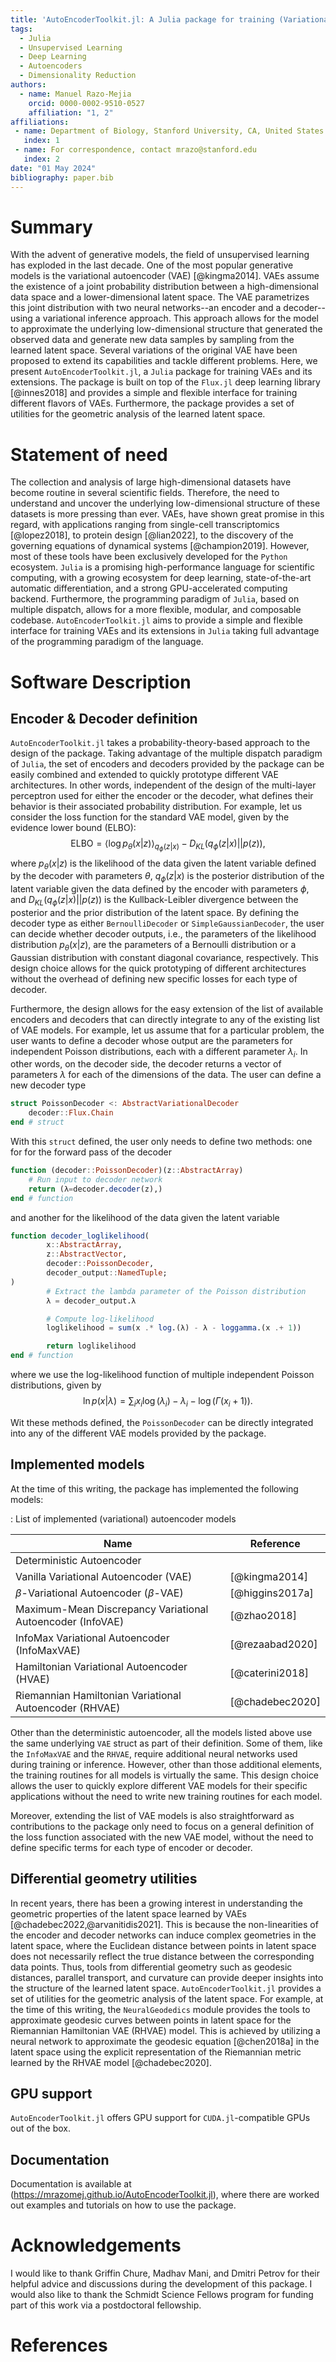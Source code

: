 ```yaml
---
title: 'AutoEncoderToolkit.jl: A Julia package for training (Variational) Autoencoders'
tags:
  - Julia
  - Unsupervised Learning
  - Deep Learning
  - Autoencoders
  - Dimensionality Reduction
authors:
  - name: Manuel Razo-Mejia
    orcid: 0000-0002-9510-0527
    affiliation: "1, 2"
affiliations:
 - name: Department of Biology, Stanford University, CA, United States of America
   index: 1
 - name: For correspondence, contact mrazo@stanford.edu
   index: 2
date: "01 May 2024"
bibliography: paper.bib
---
```


# Summary

With the advent of generative models, the field of unsupervised learning has
exploded in the last decade. One of the most popular generative models is the
variational autoencoder (VAE) [@kingma2014]. VAEs assume the existence of a
joint probability distribution between a high-dimensional data space and a
lower-dimensional latent space. The VAE parametrizes this joint distribution
with two neural networks--an encoder and a decoder--using a variational
inference approach. This approach allows for the model to approximate the
underlying low-dimensional structure that generated the observed data and
generate new data samples by sampling from the learned latent space. Several
variations of the original VAE have been proposed to extend its capabilities and
tackle different problems. Here, we present `AutoEncoderToolkit.jl`, a `Julia`
package for training VAEs and its extensions. The package is built on top of the
`Flux.jl` deep learning library [@innes2018] and provides a simple and flexible
interface for training different flavors of VAEs. Furthermore, the package
provides a set of utilities for the geometric analysis of the learned latent
space.

# Statement of need

The collection and analysis of large high-dimensional datasets have become
routine in several scientific fields. Therefore, the need to understand and
uncover the underlying low-dimensional structure of these datasets is more
pressing than ever. VAEs, have shown great promise in this regard, with
applications ranging from single-cell transcriptomics [@lopez2018], to protein
design [@lian2022], to the discovery of the governing equations of dynamical
systems [@champion2019]. However, most of these tools have been exclusively
developed for the `Python` ecosystem. `Julia` is a promising high-performance
language for scientific computing, with a growing ecosystem for deep learning,
state-of-the-art automatic differentiation, and a strong GPU-accelerated
computing backend. Furthermore, the programming paradigm of `Julia`, based on
multiple dispatch, allows for a more flexible, modular, and composable codebase.
`AutoEncoderToolkit.jl` aims to provide a simple and flexible interface for
training VAEs and its extensions in `Julia` taking full advantage of the
programming paradigm of the language.

# Software Description

## Encoder \& Decoder definition

`AutoEncoderToolkit.jl` takes a probability-theory-based approach to the design
of the package. Taking advantage of the multiple dispatch paradigm of `Julia`,
the set of encoders and decoders provided by the package can be easily combined
and extended to quickly prototype different VAE architectures. In other words,
independent of the design of the multi-layer perceptron used for either the
encoder or the decoder, what defines their behavior is their associated
probability distribution. For example, let us consider the loss function for the
standard VAE model, given by the evidence lower bound (ELBO): 
$$ 
\text{ELBO} = \left\langle \log p_\theta(x|z) \right\rangle_{q_\phi(z|x)} -
D_{KL}(q_\phi(z|x)
|| p(z)), 
\tag{1} 
$$ 
where $p_\theta(x|z)$ is the likelihood of the data given the latent variable
defined by the decoder with parameters $\theta$, $q_\phi(z|x)$ is the posterior
distribution of the latent variable given the data defined by the encoder with
parameters $\phi$, and $D_{KL}(q_\phi(z|x) || p(z))$ is the Kullback-Leibler
divergence between the posterior and the prior distribution of the latent space.
By defining the decoder type as either `BernoulliDecoder` or
`SimpleGaussianDecoder`, the user can decide whether decoder outputs, i.e., the
parameters of the likelihood distribution $p_\theta(x|z)$, are the parameters of
a Bernoulli distribution or a Gaussian distribution with constant diagonal
covariance, respectively. This design choice allows for the quick prototyping of
different architectures without the overhead of defining new specific losses for
each type of decoder.

Furthermore, the design allows for the easy extension of the list of available
encoders and decoders that can directly integrate to any of the existing list of
VAE models. For example, let us assume that for a particular problem, the user
wants to define a decoder whose output are the parameters for independent
Poisson distributions, each with a different parameter $\lambda_i$. In other
words, on the decoder side, the decoder returns a vector of parameters $\lambda$
for each of the dimensions of the data. The user can define a new decoder type

```julia
struct PoissonDecoder <: AbstractVariationalDecoder
    decoder::Flux.Chain
end # struct
```

With this `struct` defined, the user only needs to define two methods: one for
for the forward pass of the decoder

```julia
function (decoder::PoissonDecoder)(z::AbstractArray)
    # Run input to decoder network
    return (λ=decoder.decoder(z),)
end # function
```

and another for the likelihood of the data given the latent variable

```julia
function decoder_loglikelihood(
        x::AbstractArray,
        z::AbstractVector,
        decoder::PoissonDecoder,
        decoder_output::NamedTuple;
)
        # Extract the lambda parameter of the Poisson distribution
        λ = decoder_output.λ

        # Compute log-likelihood
        loglikelihood = sum(x .* log.(λ) - λ - loggamma.(x .+ 1))

        return loglikelihood
end # function
```

where we use the log-likelihood function of multiple independent Poisson 
distributions, given by
$$
\ln p(x|\lambda) = \sum_i x_i \log(\lambda_i) - 
\lambda_i - \log(\Gamma(x_i + 1)).
\tag{2}
$$

Wit these methods defined, the `PoissonDecoder` can be directly integrated into
any of the different VAE models provided by the package.

## Implemented models

At the time of this writing, the package has implemented the following models:

: List of implemented (variational) autoencoder models

| Name                                                       | Reference       |
| ---------------------------------------------------------- | --------------- |
| Deterministic Autoencoder                                  |                 |
| Vanilla Variational Autoencoder (VAE)                      | [@kingma2014]   |
| $\beta$-Variational Autoencoder ($\beta$-VAE)              | [@higgins2017a] |
| Maximum-Mean Discrepancy Variational Autoencoder (InfoVAE) | [@zhao2018]     |
| InfoMax Variational Autoencoder (InfoMaxVAE)               | [@rezaabad2020] |
| Hamiltonian Variational Autoencoder (HVAE)                 | [@caterini2018] |
| Riemannian Hamiltonian Variational Autoencoder (RHVAE)     | [@chadebec2020] |

Other than the deterministic autoencoder, all the models listed above use the
same underlying `VAE` struct as part of their definition. Some of them, like the
`InfoMaxVAE` and the `RHVAE`, require additional neural networks used during
training or inference. However, other than those additional elements, the
training routines for all models is virtually the same. This design choice
allows the user to quickly explore different VAE models for their specific
applications without the need to write new training routines for each model.

Moreover, extending the list of VAE models is also straightforward as
contributions to the package only need to focus on a general definition of the
loss function associated with the new VAE model, without the need to define
specific terms for each type of encoder or decoder.

## Differential geometry utilities

In recent years, there has been a growing interest in understanding the
geometric properties of the latent space learned by VAEs
[@chadebec2022,@arvanitidis2021]. This is because the non-linearities of the
encoder and decoder networks can induce complex geometries in the latent space,
where the Euclidean distance between points in latent space does not necessarily
reflect the true distance between the corresponding data points. Thus, tools
from differential geometry such as geodesic distances, parallel transport, and
curvature can provide deeper insights into the structure of the learned latent
space. `AutoEncoderToolkit.jl` provides a set of utilities for the geometric
analysis of the latent space. For example, at the time of this writing, the
`NeuralGeodedics` module provides the tools to approximate geodesic curves
between points in latent space for the Riemannian Hamiltonian VAE (RHVAE) model.
This is achieved by utilizing a neural network to approximate the geodesic
equation [@chen2018a] in the latent space using the explicit representation of
the Riemannian metric learned by the RHVAE model [@chadebec2020].

## GPU support

`AutoEncoderToolkit.jl` offers GPU support for `CUDA.jl`-compatible GPUs out of
the box. 

## Documentation

Documentation is available at
(https://mrazomej.github.io/AutoEncoderToolkit.jl), where there are worked out
examples and tutorials on how to use the package.

# Acknowledgements

I would like to thank Griffin Chure, Madhav Mani, and Dmitri Petrov for their
helpful advice and discussions during the development of this package. I would
also like to thank the Schmidt Science Fellows program for funding part of this
work via a postdoctoral fellowship.

# References